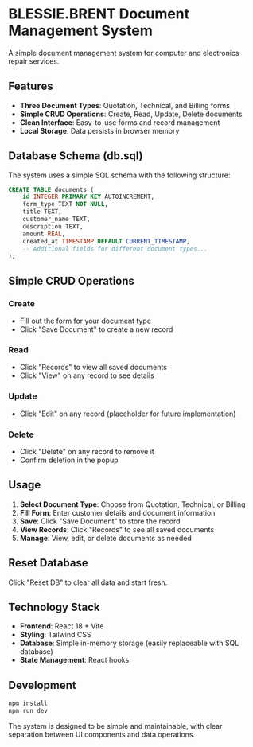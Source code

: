 # BLESSIE.BRENT Document Management System

A simple document management system for computer and electronics repair services.

## Features

- **Three Document Types**: Quotation, Technical, and Billing forms
- **Simple CRUD Operations**: Create, Read, Update, Delete documents
- **Clean Interface**: Easy-to-use forms and record management
- **Local Storage**: Data persists in browser memory

## Database Schema (db.sql)

The system uses a simple SQL schema with the following structure:

```sql
CREATE TABLE documents (
    id INTEGER PRIMARY KEY AUTOINCREMENT,
    form_type TEXT NOT NULL,
    title TEXT,
    customer_name TEXT,
    description TEXT,
    amount REAL,
    created_at TIMESTAMP DEFAULT CURRENT_TIMESTAMP,
    -- Additional fields for different document types...
);
```

## Simple CRUD Operations

### Create
- Fill out the form for your document type
- Click "Save Document" to create a new record

### Read
- Click "Records" to view all saved documents
- Click "View" on any record to see details

### Update
- Click "Edit" on any record (placeholder for future implementation)

### Delete
- Click "Delete" on any record to remove it
- Confirm deletion in the popup

## Usage

1. **Select Document Type**: Choose from Quotation, Technical, or Billing
2. **Fill Form**: Enter customer details and document information
3. **Save**: Click "Save Document" to store the record
4. **View Records**: Click "Records" to see all saved documents
5. **Manage**: View, edit, or delete documents as needed

## Reset Database

Click "Reset DB" to clear all data and start fresh.

## Technology Stack

- **Frontend**: React 18 + Vite
- **Styling**: Tailwind CSS
- **Database**: Simple in-memory storage (easily replaceable with SQL database)
- **State Management**: React hooks

## Development

```bash
npm install
npm run dev
```

The system is designed to be simple and maintainable, with clear separation between UI components and data operations.